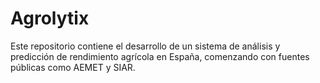 # Agrolytix

Este repositorio contiene el desarrollo de un sistema de análisis y predicción de rendimiento agrícola en España, comenzando con fuentes públicas como AEMET y SIAR.
